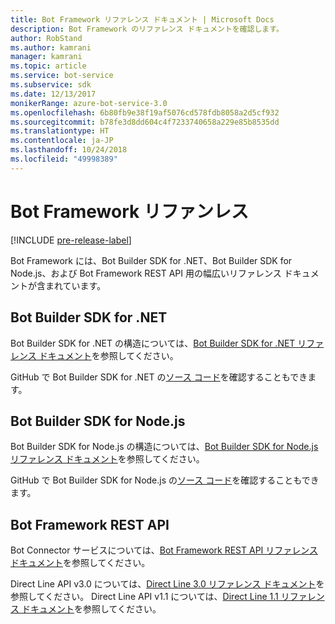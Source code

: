 ```yaml
---
title: Bot Framework リファレンス ドキュメント | Microsoft Docs
description: Bot Framework のリファレンス ドキュメントを確認します。
author: RobStand
ms.author: kamrani
manager: kamrani
ms.topic: article
ms.service: bot-service
ms.subservice: sdk
ms.date: 12/13/2017
monikerRange: azure-bot-service-3.0
ms.openlocfilehash: 6b80fb9e38f19af5076cd578fdb8058a2d5cf932
ms.sourcegitcommit: b78fe3d8dd604c4f7233740658a229e85b8535dd
ms.translationtype: HT
ms.contentlocale: ja-JP
ms.lasthandoff: 10/24/2018
ms.locfileid: "49998389"
---
```

# <a name="bot-framework-reference"></a>Bot Framework リファンレス

[!INCLUDE [pre-release-label](./includes/pre-release-label-v3.md)]

Bot Framework には、Bot Builder SDK for .NET、Bot Builder SDK for Node.js、および Bot Framework REST API 用の幅広いリファレンス ドキュメントが含まれています。

## <a name="bot-builder-sdk-for-net"></a>Bot Builder SDK for .NET
Bot Builder SDK for .NET の構造については、[Bot Builder SDK for .NET リファレンス ドキュメント](/dotnet/api/)を参照してください。

GitHub で Bot Builder SDK for .NET の[ソース コード](https://github.com/Microsoft/BotBuilder/tree/master/CSharp)を確認することもできます。 

## <a name="bot-builder-sdk-for-nodejs"></a>Bot Builder SDK for Node.js
Bot Builder SDK for Node.js の構造については、[Bot Builder SDK for Node.js リファレンス ドキュメント](https://docs.botframework.com/en-us/node/builder/calling-reference/modules/_botbuilder_d_.html)を参照してください。

GitHub で Bot Builder SDK for Node.js の[ソース コード](https://github.com/Microsoft/BotBuilder/tree/master/Node)を確認することもできます。

## <a name="bot-framework-rest-apis"></a>Bot Framework REST API
Bot Connector サービスについては、[Bot Framework REST API リファレンス ドキュメント](~/rest-api/bot-framework-rest-connector-api-reference.md)を参照してください。 

Direct Line API v3.0 については、[Direct Line 3.0 リファレンス ドキュメント](~/rest-api/bot-framework-rest-direct-line-3-0-api-reference.md)を参照してください。 Direct Line API v1.1 については、[Direct Line 1.1 リファレンス ドキュメント](~/rest-api/bot-framework-rest-direct-line-1-1-api-reference.md)を参照してください。


